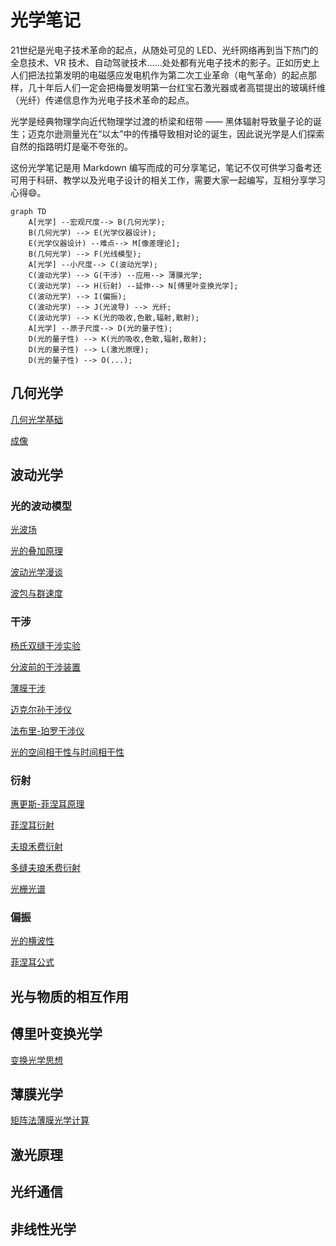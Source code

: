 # 光学笔记

21世纪是光电子技术革命的起点，从随处可见的 LED、光纤网络再到当下热门的全息技术、VR 技术、自动驾驶技术……处处都有光电子技术的影子。正如历史上人们把法拉第发明的电磁感应发电机作为第二次工业革命（电气革命）的起点那样，几十年后人们一定会把梅曼发明第一台红宝石激光器或者高锟提出的玻璃纤维（光纤）传递信息作为光电子技术革命的起点。

光学是经典物理学向近代物理学过渡的桥梁和纽带 —— 黑体辐射导致量子论的诞生；迈克尔逊测量光在“以太”中的传播导致相对论的诞生，因此说光学是人们探索自然的指路明灯是毫不夸张的。

这份光学笔记是用 Markdown 编写而成的可分享笔记，笔记不仅可供学习备考还可用于科研、教学以及光电子设计的相关工作，需要大家一起编写，互相分享学习心得:smile:。

```mermaid
graph TD
    A[光学] --宏观尺度--> B(几何光学);
    B(几何光学) --> E(光学仪器设计);
    E(光学仪器设计) --难点--> M[像差理论];
    B(几何光学) --> F(光线模型);
    A[光学] --小尺度--> C(波动光学);
    C(波动光学) --> G(干涉) --应用--> 薄膜光学;
    C(波动光学) --> H(衍射) --延伸--> N[傅里叶变换光学];
    C(波动光学) --> I(偏振);
    C(波动光学) --> J(光波导) --> 光纤;
    C(波动光学) --> K(光的吸收,色散,辐射,散射);
    A[光学] --原子尺度--> D(光的量子性);
    D(光的量子性) --> K(光的吸收,色散,辐射,散射);
    D(光的量子性) --> L(激光原理);
    D(光的量子性) --> O(...);
```

## 几何光学

[几何光学基础](./几何光学/几何光学基础.html)

[成像](./几何光学/成像.html)

## 波动光学

### 光的波动模型

[光波场](./波动光学/光的波动模型/光波场.html)

[光的叠加原理](./波动光学/光的波动模型/光的叠加原理.html)

[波动光学漫谈](./波动光学/光的波动模型/波动光学漫谈.html)

[波包与群速度](./波动光学/光的波动模型/波包与群速度.html)

### 干涉

[杨氏双缝干涉实验](./波动光学/干涉/杨氏双缝干涉实验.html)

[分波前的干涉装置](./波动光学/干涉/分波前的干涉装置.html)

[薄膜干涉](./波动光学/干涉/薄膜干涉.html)

[迈克尔孙干涉仪](./波动光学/干涉/迈克尔孙干涉仪.html)

[法布里-珀罗干涉仪](./波动光学/干涉/法布里-珀罗干涉仪.html)

[光的空间相干性与时间相干性](./波动光学/干涉/光的空间相干性与时间相干性.html)

### 衍射

[惠更斯-菲涅耳原理](./波动光学/衍射/惠更斯-菲涅耳原理.html)

[菲涅耳衍射](./波动光学/衍射/菲涅耳衍射.html)

[夫琅禾费衍射](./波动光学/衍射/夫琅禾费衍射.html)

[多缝夫琅禾费衍射](./波动光学/衍射/多缝夫琅禾费衍射.html)

[光栅光谱](./波动光学/衍射/光栅光谱.html)


### 偏振

[光的横波性](./波动光学/偏振/光的横波性.html)

[菲涅耳公式](./波动光学/偏振/菲涅耳公式.html)

## 光与物质的相互作用

## 傅里叶变换光学

[变换光学思想](./傅里叶变换光学/变换光学思想.html)

## 薄膜光学

[矩阵法薄膜光学计算](./薄膜光学/矩阵法薄膜光学计算/矩阵法薄膜光学性质计算.html)

## 激光原理

## 光纤通信

## 非线性光学


